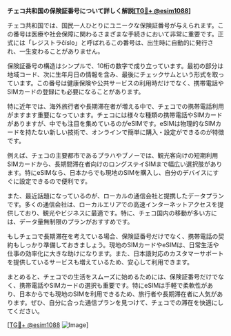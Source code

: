 **チェコ共和国の保険証番号について詳しく解説[[TG💪+ @esim1088](https://t.me/s/esim1088)]**

チェコ共和国では、国民一人ひとりにユニークな保険証番号が与えられます。この番号は医療や社会保障に関わるさまざまな手続きにおいて非常に重要です。正式には「レジストラčíslo」と呼ばれるこの番号は、出生時に自動的に発行され、一生変わることがありません。

保険証番号の構造はシンプルで、10桁の数字で成り立っています。最初の部分は地域コード、次に生年月日の情報を含み、最後にチェックサムという形式を取っています。この番号は健康保険や公共サービスの利用時だけでなく、携帯電話やSIMカードの登録にも必要になることがあります。

特に近年では、海外旅行者や長期滞在者が増える中で、チェコでの携帯電話利用がますます重要になっています。チェコには様々な種類の携帯電話やSIMカードがありますが、中でも注目を集めているのがeSIMです。eSIMは物理的なSIMカードを持たない新しい技術で、オンラインで簡単に購入・設定ができるのが特徴です。

例えば、チェコの主要都市であるプラハやブノーでは、観光客向けの短期利用SIMカードから、長期間滞在者向けのロングステイSIMまで幅広い選択肢があります。特にeSIMなら、日本からでも現地のSIMを購入し、自分のデバイスにすぐに設定できるので便利です。

また、最近話題になっているのが、ローカルの通信会社と提携したデータプランです。多くの通信会社は、ローカルエリアでの高速インターネットアクセスを提供しており、観光やビジネスに最適です。特に、チェコ国内の移動が多い方には、データ量無制限のプランがおすすめです。

もしチェコで長期滞在を考えている場合、保険証番号だけでなく、携帯電話の契約もしっかり準備しておきましょう。現地のSIMカードやeSIMは、日常生活や仕事の効率化に大きな助けになります。また、日本語対応のカスタマーサポートを提供しているサービスも増えているため、安心して利用できます。

まとめると、チェコでの生活をスムーズに始めるためには、保険証番号だけでなく、携帯電話やSIMカードの選択も重要です。特にeSIMは手軽で柔軟性があり、日本からでも現地のSIMを利用できるため、旅行者や長期滞在者に人気があります。ぜひ、自分に合った通信プランを見つけて、チェコでの滞在を快適にしてください。

[[TG💪+ @esim1088](https://t.me/s/esim1088) ![Image](https://i.postimg.cc/Y0z9fWf4/image.png)]